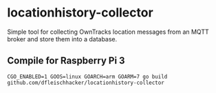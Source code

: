 # locationhistory-collector
Simple tool for collecting OwnTracks location messages from an MQTT broker and store them into a database.

## Compile for Raspberry Pi 3
`CGO_ENABLED=1 GOOS=linux GOARCH=arm GOARM=7 go build github.com/dfleischhacker/locationhistory-collector`